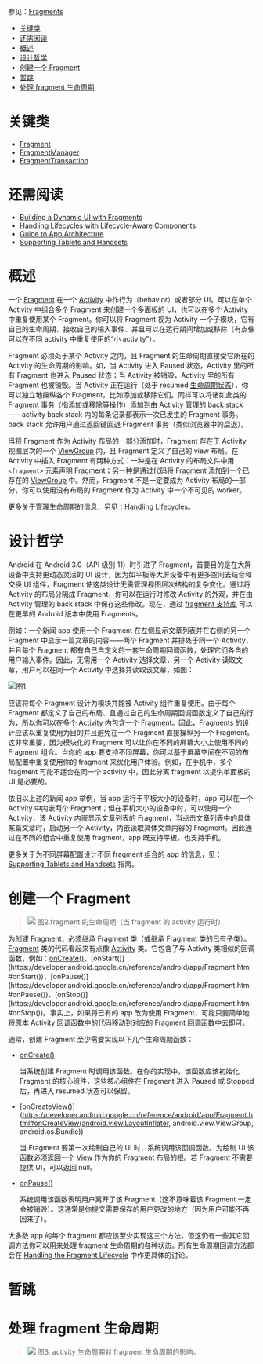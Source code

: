 参见：[Fragments](https://developer.android.com/guide/components/fragments.html)

- [关键类](#%E5%85%B3%E9%94%AE%E7%B1%BB)
- [还需阅读](#%E8%BF%98%E9%9C%80%E9%98%85%E8%AF%BB)
- [概述](#%E6%A6%82%E8%BF%B0)
- [设计哲学](#%E8%AE%BE%E8%AE%A1%E5%93%B2%E5%AD%A6)
- [创建一个 Fragment](#%E5%88%9B%E5%BB%BA%E4%B8%80%E4%B8%AA-fragment)
- [暂跳](#%E6%9A%82%E8%B7%B3)
- [处理 fragment 生命周期](#%E5%A4%84%E7%90%86-fragment-%E7%94%9F%E5%91%BD%E5%91%A8%E6%9C%9F)

# 关键类
- [Fragment](https://developer.android.com/reference/android/support/v4/app/Fragment.html)
- [FragmentManager](https://developer.android.com/reference/android/support/v4/app/FragmentManager.html)
- [FragmentTransaction](https://developer.android.com/reference/android/support/v4/app/FragmentTransaction.html)

# 还需阅读
- [Building a Dynamic UI with Fragments](https://developer.android.com/training/basics/fragments/index.html)
- [Handling Lifecycles with Lifecycle-Aware Components](https://developer.android.com/topic/libraries/architecture/lifecycle.html)
- [Guide to App Architecture](https://developer.android.com/topic/libraries/architecture/guide.html)
- [Supporting Tablets and Handsets](https://developer.android.com/guide/practices/tablets-and-handsets.html)

# 概述
一个 [Fragment](https://developer.android.com/reference/android/support/v4/app/Fragment.html) 在一个 [Activity](https://developer.android.com/reference/android/support/v4/app/FragmentActivity.html) 中作行为（behavior）或者部分 UI。可以在单个 Activity 中组合多个 Fragment 来创建一个多面板的 UI，也可以在多个 Activity 中重复使用某个 Fragment。你可以将 Fragment 视为 Activity 一个子模块，它有自己的生命周期、接收自己的输入事件、并且可以在运行期间增加或移除（有点像可以在不同 activity 中重复使用的“小 activity”）。

Fragment 必须处于某个 Activity 之内，且 Fragment 的生命周期直接受它所在的 Activity 的生命周期的影响。如，当 Activity 进入 Paused 状态，Activity 里的所有 Fragment 也进入 Paused 状态；当 Activity 被销毁，Activity 里的所有 Fragment 也被销毁。当 Activity 正在运行（处于 resumed [生命周期状态](https://developer.android.com/guide/components/activities.html#Lifecycle)），你可以独立地操纵各个 Fragment，比如添加或移除它们。同样可以将诸如此类的 Fragment 事务（指添加或移除等操作）添加到由 Activity 管理的 back stack——activity back stack 内的每条记录都表示一次已发生的 Fragment 事务。back stack 允许用户通过返回键回退 Fragment 事务（类似浏览器中的后退）。

当将 Fragment 作为 Activity 布局的一部分添加时，Fragment 存在于 Activity 视图层次的一个 [ViewGroup](https://developer.android.com/reference/android/view/ViewGroup.html) 内，且 Fragment 定义了自己的 view 布局。在 Activity 中插入 Fragment 有两种方式：一种是在 Activity 的布局文件中用 `<fragment>` 元素声明 Fragment；另一种是通过代码将 Fragment 添加到一个已存在的 [ViewGroup](https://developer.android.com/reference/android/view/ViewGroup.html) 中。然而，Fragment 不是一定要成为 Activity 布局的一部分，你可以使用没有布局的 Fragment 作为 Activity 中一个不可见的 worker。

更多关于管理生命周期的信息，另见：[Handling Lifecycles](https://developer.android.com/topic/libraries/architecture/lifecycle.html)。

# 设计哲学
Android 在 Android 3.0（API 级别 11）时引进了 Fragment，首要目的是在大屏设备中支持更动态灵活的 UI 设计，因为如平板等大屏设备中有更多空间去结合和交换 UI 组件，Fragment 使这类设计无需管理视图层次结构的复杂变化。通过将 Activity 的布局分隔成 Fragment，你可以在运行时修改 Activity 的外观，并在由 Activity 管理的 back stack 中保存这些修改。现在，通过 [fragment 支持库](https://developer.android.com/topic/libraries/support-library/packages.html#v4-fragment) 可以在更早的 Android 版本中使用 Fragments。

例如：一个新闻 app 使用一个 Fragment 在左侧显示文章列表并在右侧的另一个 Fragment 中显示一篇文章的内容——两个 Fragment 并排处于同一个 Activity，并且每个 Fragment 都有自己自定义的一套生命周期回调函数，处理它们各自的用户输入事件。因此，无需用一个 Activity 选择文章，另一个 Activity 读取文章，用户可以在同一个 Activity 中选择并读取该文章，如图：

![图1.](https://developer.android.com/images/fundamentals/fragments.png)

应该将每个 Fragment 设计为模块并能被 Activity 组件重复使用。由于每个 Fragment 都定义了自己的布局、且通过自己的生命周期回调函数定义了自己的行为，所以你可以在多个 Activity 内包含一个 Fragment。因此，Fragments 的设计应该以重复使用为目的并且避免在一个 Fragment 直接操纵另一个 Fragment。这非常重要，因为模块化的 Fragment 可以让你在不同的屏幕大小上使用不同的 Fragment 组合。当你的 app 要支持不同屏幕，你可以基于屏幕空间在不同的布局配置中重复使用你的 fragment 来优化用户体验。例如，在手机中，多个 fragment 可能不适合在同一个 activity 中，因此分离 fragment 以提供单面板的 UI 是必要的。

依旧以上述的新闻 app 举例，当 app 运行于平板大小的设备时，app 可以在一个 Activity 中内嵌两个 Fragment；但在手机大小的设备中时，可以使用一个 Activity，该 Activity 内嵌显示文章列表的 Fragment，当点击文章列表中的具体某篇文章时，启动另一个 Activity，内嵌读取具体文章内容的 Fragment。因此通过在不同的组合中重复使用 fragment，app 既支持平板，也支持手机。

更多关于为不同屏幕配置设计不同 fragment 组合的 app 的信息，见：[Supporting Tablets and Handsets](https://developer.android.com/guide/practices/tablets-and-handsets.html) 指南。

# 创建一个 Fragment

> ![](https://developer.android.com/images/fragment_lifecycle.png)
> 图2.fragment 的生命周期（当 fragment 的 activity 运行时）

为创建 Fragment，必须继承 [Fragment](https://developer.android.google.cn/reference/android/app/Fragment.html) 类（或继承 Fragment 类的已有子类）。 [Fragment](https://developer.android.google.cn/reference/android/app/Fragment.html) 类的代码看起来有点像 [Activity](https://developer.android.google.cn/reference/android/app/Activity.html) 类。它包含了与 Activity 类相似的回调函数，例如：[onCreate()](https://developer.android.google.cn/reference/android/app/Fragment.html#onCreate(android.os.Bundle))、[onStart()](https://developer.android.google.cn/reference/android/app/Fragment.html#onStart())、[onPause()](https://developer.android.google.cn/reference/android/app/Fragment.html#onPause())、[onStop()](https://developer.android.google.cn/reference/android/app/Fragment.html#onStop())。事实上，如果将已有的 app 改为使用 Fragment，可能只要简单地将原本 Activity 回调函数中的代码移动到对应的 Fragment 回调函数中去即可。

通常，创建 Fragment 至少需要实现以下几个生命周期函数：

- [onCreate()](https://developer.android.google.cn/reference/android/app/Fragment.html#onCreate(android.os.Bundle))

    当系统创建 Fragment 时调用该函数。在你的实现中，该函数应该初始化 Fragment 的核心组件，这些核心组件在 Fragment 进入 Paused 或 Stopped 后，再进入 resumed 状态可以保留。

- [onCreateView()](https://developer.android.google.cn/reference/android/app/Fragment.html#onCreateView(android.view.LayoutInflater, android.view.ViewGroup, android.os.Bundle)) 

    当 Fragment 要第一次绘制自己的 UI 时，系统调用该回调函数。为绘制 UI 该函数必须返回一个 [View](https://developer.android.google.cn/reference/android/view/View.html) 作为你的 Fragment 布局的根。若 Fragment 不需要提供 UI，可以返回 null。

- [onPause()](https://developer.android.google.cn/reference/android/app/Activity.html#onPause())

    系统调用该函数表明用户离开了该 Fragment（这不意味着该 Fragment 一定会被销毁）。这通常是你提交需要保存的用户更改的地方（因为用户可能不再回来了）。

大多数 app 的每个 fragment 都应该至少实现这三个方法，但这仍有一些其它回调方法你可以用来处理 fragment 生命周期的各种状态。所有生命周期回调方法都会在 [Handling the Fragment Lifecycle](https://developer.android.com/guide/components/fragments.html#Lifecycle) 中作更具体的讨论。

# 暂跳

# 处理 fragment 生命周期

> ![](https://developer.android.com/images/activity_fragment_lifecycle.png)
> 图3. activity 生命周期对 fragment 生命周期的影响。



